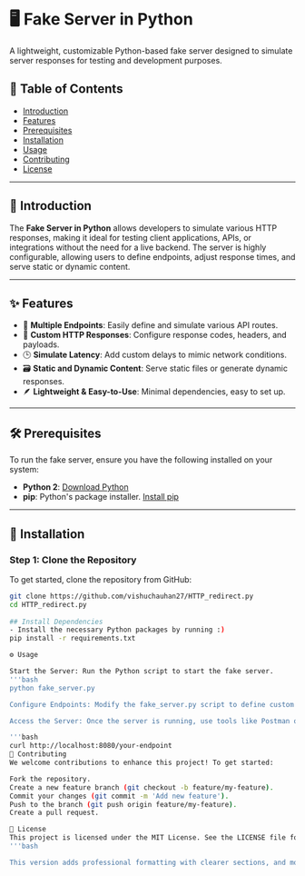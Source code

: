 # 🖥️ Fake Server in Python

A lightweight, customizable Python-based fake server designed to simulate server responses for testing and development purposes.

## 📑 Table of Contents
- [Introduction](#-introduction)
- [Features](#-features)
- [Prerequisites](#-prerequisites)
- [Installation](#installation)
- [Usage](#usage)
- [Contributing](#contributing)
- [License](#license)

---

## 📘 Introduction
The **Fake Server in Python** allows developers to simulate various HTTP responses, making it ideal for testing client applications, APIs, or integrations without the need for a live backend. The server is highly configurable, allowing users to define endpoints, adjust response times, and serve static or dynamic content.

---

## ✨ Features
- 📍 **Multiple Endpoints**: Easily define and simulate various API routes.
- 🔧 **Custom HTTP Responses**: Configure response codes, headers, and payloads.
- 🕒 **Simulate Latency**: Add custom delays to mimic network conditions.
- 🗃 **Static and Dynamic Content**: Serve static files or generate dynamic responses.
- 🪶 **Lightweight & Easy-to-Use**: Minimal dependencies, easy to set up.

---

## 🛠 Prerequisites
To run the fake server, ensure you have the following installed on your system:
- **Python 2**: [Download Python](https://www.python.org/downloads/release/python-272/)
- **pip**: Python's package installer. [Install pip](https://pip.pypa.io/en/stable/)

---

## 🚀 Installation

### Step 1: Clone the Repository
To get started, clone the repository from GitHub:
```bash
git clone https://github.com/vishuchauhan27/HTTP_redirect.py
cd HTTP_redirect.py
 
## Install Dependencies
- Install the necessary Python packages by running :)
pip install -r requirements.txt

⚙️ Usage

Start the Server: Run the Python script to start the fake server.
'''bash
python fake_server.py

Configure Endpoints: Modify the fake_server.py script to define custom endpoints and responses based on your needs.

Access the Server: Once the server is running, use tools like Postman or curl to test your endpoints:

'''bash
curl http://localhost:8080/your-endpoint
🤝 Contributing
We welcome contributions to enhance this project! To get started:

Fork the repository.
Create a new feature branch (git checkout -b feature/my-feature).
Commit your changes (git commit -m 'Add new feature').
Push to the branch (git push origin feature/my-feature).
Create a pull request.

📄 License
This project is licensed under the MIT License. See the LICENSE file for more details
'''bash

This version adds professional formatting with clearer sections, and more detailed steps for installation and usage, and includes instructions for contributing, enhancing the overall user experience.


